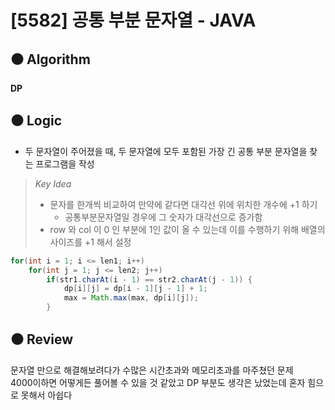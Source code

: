 # [5582] 공통 부분 문자열 - JAVA

## :black_circle: Algorithm
**DP**

## :black_circle: Logic

- 두 문자열이 주어졌을 때, 두 문자열에 모두 포함된 가장 긴 공통 부분 문자열을 찾는 프로그램을 작성

> _Key Idea_
> - 문자를 한개씩 비교하여 만약에 같다면 대각선 위에 위치한 개수에 +1 하기
>   - 공통부분문자열일 경우에 그 숫자가 대각선으로 증가함
> - row 와 col 이 0 인 부분에 1인 값이 올 수 있는데 이를 수행하기 위해 배열의 사이즈를 +1 해서 설정

```Java
for(int i = 1; i <= len1; i++)
    for(int j = 1; j <= len2; j++)
        if(str1.charAt(i - 1) == str2.charAt(j - 1)) {
            dp[i][j] = dp[i - 1][j - 1] + 1;
            max = Math.max(max, dp[i][j]);
        }
```

## :black_circle: Review
문자열 만으로 해결해보려다가 수많은 시간초과와 메모리초과를 마주쳤던 문제  
4000이하면 어떻게든 풀어볼 수 있을 것 같았고 DP 부분도 생각은 났었는데 혼자 힘으로 못해서 아쉽다